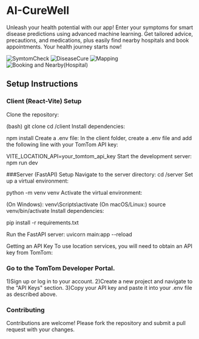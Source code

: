 # AI-CureWell
Unleash your health potential with our app! Enter your symptoms for smart disease predictions using advanced machine learning. Get tailored advice, precautions, and medications, plus easily find nearby hospitals and book appointments. Your health journey starts now!


![SymtomCheck](https://github.com/user-attachments/assets/ac9038d9-3489-4e16-b56e-fdc3ee82acc6)
![DiseaseCure](https://github.com/user-attachments/assets/eafa78ff-83f0-4a5c-b5da-066b89158135)
![Mapping](https://github.com/user-attachments/assets/fab333ae-516a-4cfc-8051-3f5ea5d81e19)
![Booking and Nearby(Hospital)](https://github.com/user-attachments/assets/f9b1873e-7c59-4606-99ce-a273b553e222)


## Setup Instructions
### Client (React-Vite) Setup
Clone the repository:

  (bash)
  git clone <repository-url>
  cd <repository-name>/client
  Install dependencies:


  npm install
  Create a .env file: In the client folder, create a .env file and add the following line with your TomTom API key:


  VITE_LOCATION_API=your_tomtom_api_key
  Start the development server:
  npm run dev
  
###Server (FastAPI) Setup
  Navigate to the server directory:
  cd <repository-name>/server
  Set up a virtual environment:


  python -m venv venv
  Activate the virtual environment:

(On Windows):
  venv\Scripts\activate
(On macOS/Linux:)
  source venv/bin/activate
Install dependencies:

  pip install -r requirements.txt
  
Run the FastAPI server:
  uvicorn main:app --reload
  
Getting an API Key
  To use location services, you will need to obtain an API key from TomTom:

### Go to the TomTom Developer Portal.
1)Sign up or log in to your account.
2)Create a new project and navigate to the "API Keys" section.
3)Copy your API key and paste it into your .env file as described above.

### Contributing
Contributions are welcome! Please fork the repository and submit a pull request with your changes.
